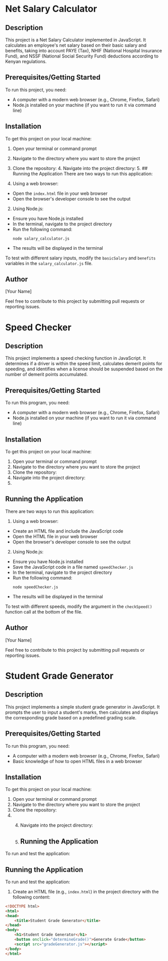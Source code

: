 # Net Salary Calculator

## Description
This project is a Net Salary Calculator implemented in JavaScript. It calculates an employee's net salary based on their basic salary and benefits, taking into account PAYE (Tax), NHIF (National Hospital Insurance Fund), and NSSF (National Social Security Fund) deductions according to Kenyan regulations.

## Prerequisites/Getting Started
To run this project, you need:
- A computer with a modern web browser (e.g., Chrome, Firefox, Safari)
- Node.js installed on your machine (if you want to run it via command line)

## Installation
To get this project on your local machine:

1. Open your terminal or command prompt
2. Navigate to the directory where you want to store the project
3. Clone the repository:
   4. Navigate into the project directory:
   5. ## Running the Application
There are two ways to run this application:

1. Using a web browser:
- Open the `index.html` file in your web browser
- Open the browser's developer console to see the output

2. Using Node.js:
- Ensure you have Node.js installed
- In the terminal, navigate to the project directory
- Run the following command:
  ```
  node salary_calculator.js
  ```
- The results will be displayed in the terminal

To test with different salary inputs, modify the `basicSalary` and `benefits` variables in the `salary_calculator.js` file.

## Author
[Your Name]

Feel free to contribute to this project by submitting pull requests or reporting issues.

# Speed Checker

## Description
This project implements a speed checking function in JavaScript. It determines if a driver is within the speed limit, calculates demerit points for speeding, and identifies when a license should be suspended based on the number of demerit points accumulated.

## Prerequisites/Getting Started
To run this program, you need:
- A computer with a modern web browser (e.g., Chrome, Firefox, Safari)
- Node.js installed on your machine (if you want to run it via command line)

## Installation
To get this project on your local machine:

1. Open your terminal or command prompt
2. Navigate to the directory where you want to store the project
3. Clone the repository:
4. Navigate into the project directory:
5. 
## Running the Application
There are two ways to run this application:

1. Using a web browser:
- Create an HTML file and include the JavaScript code
- Open the HTML file in your web browser
- Open the browser's developer console to see the output

2. Using Node.js:
- Ensure you have Node.js installed
- Save the JavaScript code in a file named `speedChecker.js`
- In the terminal, navigate to the project directory
- Run the following command:
  ```
  node speedChecker.js
  ```
- The results will be displayed in the terminal

To test with different speeds, modify the argument in the `checkSpeed()` function call at the bottom of the file.

## Author
[Your Name]

Feel free to contribute to this project by submitting pull requests or reporting issues.

# Student Grade Generator

## Description
This project implements a simple student grade generator in JavaScript. It prompts the user to input a student's marks, then calculates and displays the corresponding grade based on a predefined grading scale.

## Prerequisites/Getting Started
To run this program, you need:
- A computer with a modern web browser (e.g., Chrome, Firefox, Safari)
- Basic knowledge of how to open HTML files in a web browser

## Installation
To get this project on your local machine:

1. Open your terminal or command prompt
2. Navigate to the directory where you want to store the project
3. Clone the repository:
4. 4. Navigate into the project directory:
  
   5. ## Running the Application
To run and test the application:
## Running the Application
To run and test the application:

1. Create an HTML file (e.g., `index.html`) in the project directory with the following content:

```html
<!DOCTYPE html>
<html>
<head>
    <title>Student Grade Generator</title>
</head>
<body>
    <h1>Student Grade Generator</h1>
    <button onclick="determineGrade()">Generate Grade</button>
    <script src="gradeGenerator.js"></script>
</body>
</html>
